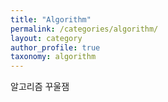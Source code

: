 ```yaml
---
title: "Algorithm"
permalink: /categories/algorithm/
layout: category
author_profile: true
taxonomy: algorithm
---
```


알고리즘 꾸울잼
